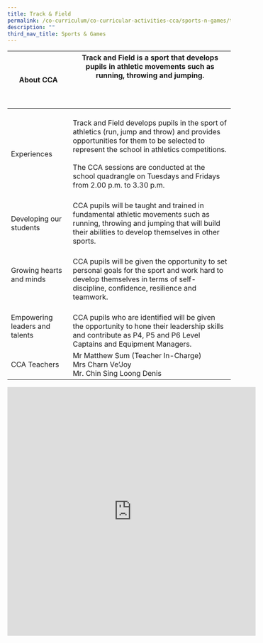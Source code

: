 ```yaml
---
title: Track & Field
permalink: /co-curriculum/co-curricular-activities-cca/sports-n-games/track-n-field
description: ""
third_nav_title: Sports & Games
---
```

<table class="tg">
<thead>
  <tr>
    <th class="tg-dafn">About CCA</th>
    <th class="tg-u05r">Track and Field is a sport that develops pupils in athletic movements such as running, throwing and jumping.<br><br><br><br></th>
  </tr>
</thead>
<tbody>
  <tr>
    <td class="tg-dafn">Experiences</td>
    <td class="tg-u05r"><br>Track and Field develops pupils in the sport of athletics (run, jump and throw) and provides opportunities for them to be selected to represent the school in athletics competitions.<br><br>The CCA sessions are conducted at the school quadrangle on Tuesdays and Fridays from 2.00 p.m. to 3.30 p.m.<br><br></td>
  </tr>
  <tr>
    <td class="tg-u05r">Developing our students</td>
    <td class="tg-u05r">CCA pupils will be taught and trained in fundamental athletic movements such as running, throwing and jumping that will build their abilities to develop themselves in other sports.</td>
  </tr>
  <tr>
    <td class="tg-dafn">Growing hearts and minds</td>
    <td class="tg-u05r"><br>CCA pupils will be given the opportunity to set personal goals for the sport and work hard to develop themselves in terms of self-discipline, confidence, resilience and teamwork.<br></td>
  </tr>
  <tr>
    <td class="tg-dafn">Empowering leaders and talents</td>
    <td class="tg-u05r"><br>CCA pupils who are identified will be given the opportunity to hone their leadership skills and contribute as P4, P5 and P6 Level Captains and Equipment Managers.<br></td>
  </tr>
  <tr>
    <td class="tg-dafn">CCA Teachers</td>
    <td class="tg-u05r">Mr Matthew Sum (Teacher In-Charge)<br>Mrs Charn Ve’Joy<br>Mr. Chin Sing Loong Denis</td>
  </tr>
</tbody>
</table>

<iframe allowfullscreen="true" height="560" width="560" frameborder="0" src="https://docs.google.com/presentation/d/e/2PACX-1vQyt6zJT2razXWEaKxgzXwqgU9suMm6-jl4gjFOwFp0nO24cJsc3LxMn4fbbugYsB5Ap8bo_EDDSJOf/embed?start=true&amp;loop=true&amp;delayms=3000"></iframe>